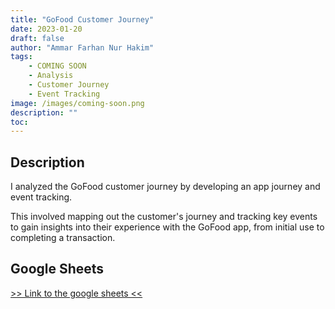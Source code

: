 ```yaml
---
title: "GoFood Customer Journey"
date: 2023-01-20
draft: false
author: "Ammar Farhan Nur Hakim"
tags:
    - COMING SOON
    - Analysis
    - Customer Journey
    - Event Tracking
image: /images/coming-soon.png
description: ""
toc:
---
```


## Description

I analyzed the GoFood customer journey by developing an app journey and event tracking. 

This involved mapping out the customer's journey and tracking key events to gain insights into their experience with the GoFood app, from initial use to completing a transaction.

## Google Sheets

[>> Link to the google sheets <<][sheets]

[sheets]:https://docs.google.com/spreadsheets/d/e/2PACX-1vSo_RQFtE1g3MBIyEL-m3eV48SgDrit-k6bpmuxmqjnS-OI7jjyXIMWjfmPw72ohXti-pKTiFw1tJcN/pubhtml?gid=0&single=true